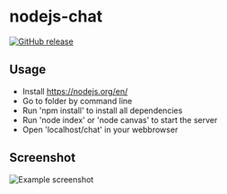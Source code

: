 # nodejs-chat

[![GitHub release](https://img.shields.io/github/release/crecket/nodejs-chat.svg)](https://github.com/Crecket/nodejs-chat)

## Usage

- Install https://nodejs.org/en/
- Go to folder by command line
- Run 'npm install' to install all dependencies
- Run 'node index' or 'node canvas' to start the server
- Open 'localhost/chat' in your webbrowser

## Screenshot
![Example screenshot](http://i.imgur.com/FpWc2fQ.png)
